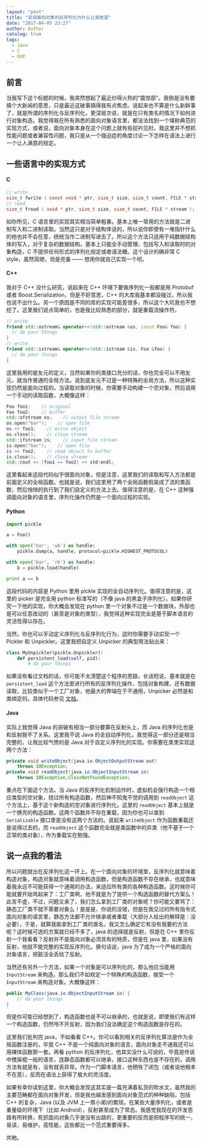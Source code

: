 ```yaml
---
layout: "post"
title: "说说面向对象的反序列化为什么让我绝望"
date: "2017-04-05 23:27"
author: Author
catalog: true
tags:
  - Java
  - C
  - OOP
---
```


## 前言

当我写下这个标题的时候，我突然想起了最近炒得火热的“震惊部”。我倒是没有要搞个大新闻的意思，只是最近这破事搞得我有点焦虑。说起来也不算是什么新鲜事了，就是所谓的序列化与反序列化，更深层次说，就是在只有类名的情况下如何进行对象构造。我觉得我在所有熟悉的面向对象语言里，都没法找到一个堪称典范的实现方式，或者说，面向对象本身在这个问题上就有些捉衿见肘。我这里并不想抓性能问题或者兼容性问题，我只是从一个强迫症的角度讨论一下怎样在语法上进行一个让人满意的规定。

## 一些语言中的实现方式

#### C

```c
// write
size_t fwrite ( const void * ptr, size_t size, size_t count, FILE * stream );
// read
size_t fread ( void * ptr, size_t size, size_t count, FILE * stream );
```

如你所见，C 语言里的实现其实相当简单粗暴。基本上唯一常用的方法就是二进制写入和二进制读取。当然这只是对于结构体说的，所以说你即使有一堆指针什么的他也并不会在意，统统当作二进制写进去了。所以这个方法只适用于纯数据结构体的写入，对于复杂的数据结构，基本上只能全手动管理，包括写入和读取时的对象构造，C 不提供任何形式的序列化规定或者语法糖。这个设计的确非常 C style，虽然简陋，但是完备 —— 想用你就自己实现一个呗。

#### C++

我对于 C++ 没什么研究，说起来在 C++ 环境下要做序列化一般都是用 Protobuf 或者 Boost.Serialization，但是不好意思，C++ 的大库我基本都没碰过，所以我也说不出什么。另一个原因是不同的库的实现可能差很多，所以这个大坑我也不想挖了。这里我们说点简单的，也是我比较熟悉的部分，就是重载流操作符。

```cpp
// write
friend std::ostream& operator<<(std::ostream &os, const Foo& foo) {
  // do your things
}
// write
friend std::istream& operator>>(std::istream &is, Foo &foo) {
  // do your things
}
```

这里我用的是友元的定义，当然如果你的类接口充分的话，你也完全可以不用友元，就当作普通的全局方法。说到底友元不过是一种特殊的全局方法，所以这种实现仍然是面向过程的。当读取对象的时候，你需要手动构建一个空对象，然后调用一个手动的读取函数，大概像这样：

```cpp
Foo foo1;    // original
Foo foo2;    // buffer
std::ofstream os;    // output file stream
os.open("bar");    // open file
os << foo1;    // write object
os.close();    // close stream
std::ifstream is;    // input file stream
is.open("bar");    // open file
is >> foo2;    // read object to buffer
is.close();    // close stream
std::cout << (foo1 == foo2) << std:endl;
```

这里看起来这段代码似乎很面向对象，但是注意，这里我们的读取和写入方法都是前面定义的全局函数。也就是说，我们这里用了两个全局函数假装成了流的类函数，然后悄悄的执行到了我们自定义的方法上去。值得注意的是，在 C++ 这种强调面向对象的语言里，序列化操作仍然是一个面向过程的实现。

#### Python

```python
import pickle

a = Foo()

with open('bar', 'wb') as handle:
    pickle.dump(a, handle, protocol=pickle.HIGHEST_PROTOCOL)

with open('bar', 'rb') as handle:
    b = pickle.load(handle)

print a == b
```

这段代码的内容是 Python 里用 pickle 实现的全自动序列化。值得注意的是，这里的 picker 是完全用 python 标准写的（不像 java 的黑盒子序列化）。如果你研究一下他的实现，你大概会发现在 python 里一个对象不过是一个数据块，外部也是可以任意改动的（甚至是对象的类型），我觉得这种实现完全是基于脚本语言的灵活性得以存在。

当然，你也可以手动定义序列化与反序列化行为，这时你需要手动实现一个 Pickler 和 Unpickler。这里我把自定义 Unpicker 的典型用法贴出来：

```python
class MyUnpickler(pickle.Unpickler):
    def persistent_load(self, pid):
        # do your things
```

如果没有看过文档的话，你可能不太清楚这个程序的思路，长话短说，基本就是在 `persistent_load` 这个方法里进行所有的反序列化操作，包括对象构建，还有数据读取，比较类似于一个工厂对象，他最大的弊端在于不通用，Unpicker 必然是和类绑定的。具体代码参见 [文档][1]。

#### Java

实际上我觉得 Java 的突破有相当一部分要算在反射头上，而 Java 的序列化也是和反射脱不了关系。这里我不说 Java 的全自动序列化，我觉得这一部分还是相当完整的，让我比较气愤的是 Java 对于自定义序列化的实现。你需要在类里实现这两个方法：

```java
private void writeObject(java.io.ObjectOutputStream out)
    throws IOException;
private void readObject(java.io.ObjectInputStream in)
    throws IOException,ClassNotFoundException;
```

重点在下面这个方法。当 Java 的反序列化机制运作时，虚拟机会强行构造一个相应类型的空对象，绕过所有构造函数，然后神不知鬼不觉的调用到 `readObject` 这个方法上，基于这个新构造的空对象进行序列化。这里的 `readObject` 基本上就是一个换壳的构造函数。这两个函数并不存在重载，因为你也可以查到 `Serializable` 接口里是没有这两个方法的。说起来 `writeObject` 作为函数重载还是说得过去的，而 `readObject` 这个函数完全就是类函数中的异类（他不基于一个正常的类对象），作为重载实在勉强。

## 说一点我的看法

所以问题就出在反序列化这一环上。在一个面向对象的环境里，反序列化就意味着构造对象，构造对象就意味着调用构造函数，但是构造函数不存在继承，也就意味着我永远不可能获得一个通用的办法，来适应所有类的各种构造函数。这时候你可能就要开始骂起来了：工厂类啊，他不就是为了提供一个构造函数的替代方案么！此言不虚，不过，问题又来了，我们怎么拿到工厂类的对象呢？你可能又要骂了：静态工厂类不就不需要对象么！是是是，你说的没错，但是在我见过的所有指令式面向对象的语言里，静态方法都不允许继承或者重载（大部分人给出的解释是：没必要），于是，就算我能拿到工厂类的类名，我又怎么确定它有没有我要的方法呢？这时候可选的方案就已经不多了，java 的选择就是反射，但是在 C++ 里你反射一个我看看？反射并不是面向对象必须具有的特质，但是在 java 里，如果没有反射，他就不能完整的实现反序列化。换句话说，java 为了成为一个严格的面向对象语言，把脏活全丢给了反射。

当然还有另外一个方法，如果一个对象是可以序列化的，那么他应当能用 `InputStream` 来构造。那么我们不如规定一个特殊的构造函数，接受一个 `InputStream` 来构造对象。大概像这样：

```java
public MyClass(java.io.ObjectInputStream in) {
    // do your things
}
```

但是你可能已经想到了，构造函数也是不可以继承的，也就是说，即使我们有这样一个构造函数，仍然甩不开反射，因为我们没法确定这个构造函数是存在的。

这里我们批判完 java，不如看看 C++。你可以看到相关的反序列化算法是作为全局函数注册的，毕竟 C++ 不是一个纯面向对象的语言，面向对象走不通我还可以用裸体函数那一套。再看 python 的反序列化，他其实没什么可说的，毕竟是传说中搅屎棍一般的语言，连静态函数都可以继承，接口这种东西也是不存在的，调用方法有就是有，没有就丢异常。作为一门脚本语言，他牺牲了闭包（或者说他根本不在意），反而在语法上获得了极大的灵活度。

如果有幸你读到这里，你大概会发现这其实是一篇充满着私货的吹水文，虽然我的主要范畴都在面向对象开发，但是我也越发感到面向对象范式的种种缺陷，包括 C++ 的复杂，Java (以及 JVM 上一票小弟)的繁琐。在某些大量序列化，或者是重量级的环境下（比如 Android），反射甚至成为了常态。我感觉我现在的开发思路有所转换，死抓面向对象几乎是没有出路的，更重要的反而是把程序写的统一，易读，易维护，高性能，这些都比一个范式重要得多。

共勉。

[1]: https://docs.python.org/3/library/pickle.html#pickle-persistent
